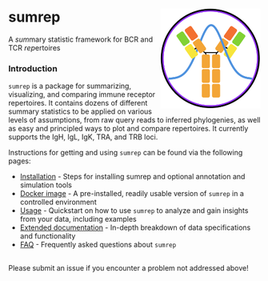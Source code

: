 # sumrep <img src="docs/sumrep-logo.png" align="right" width="200px"/>
 A *sum*mary statistic framework for BCR and TCR *rep*ertoires 

### Introduction
`sumrep` is a package for summarizing, visualizing, and comparing immune receptor repertoires.
It contains dozens of different summary statistics to be applied on various levels of assumptions, from raw query reads to  inferred phylogenies, as well as easy and principled ways to plot and compare repertoires.
It currently supports the IgH, IgL, IgK, TRA, and TRB loci.

Instructions for getting and using `sumrep` can be found via the following pages:

  * [Installation](docs/installation.md) - Steps for installing sumrep and optional annotation and simulation tools
  * [Docker image](https://hub.docker.com/r/brandenolson/sumrep) - A pre-installed, readily usable version of `sumrep` in a controlled environment
  * [Usage](docs/usage.md) - Quickstart on how to use `sumrep` to analyze and gain insights from your data, including examples
  * [Extended documentation](docs/extended_documentation.md) - In-depth breakdown of data specifications and functionality
  * [FAQ](docs/faq.md) - Frequently asked questions about `sumrep`

##
Please submit an issue if you encounter a problem not addressed above!
